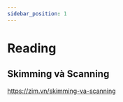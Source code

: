 ```yaml
---
sidebar_position: 1
---
```


# Reading

## Skimming và Scanning

https://zim.vn/skimming-va-scanning   
